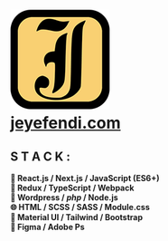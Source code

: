 # [![Logo](./jeyefendi.png)](https://jeyefendi.com)<br>[jeyefendi.com](https://jeyefendi.com)
## S T A C K :
<b>
🚀 React.js / Next.js / JavaScript (ES6+)<br>
💠 Redux / TypeScript / Webpack<br>
🧩 Wordpress / <i>php</i> / Node.js<br>
🌐 HTML / SCSS / SASS / Module.css<br>
🍭 Material UI / Tailwind / Bootstrap<br>
🎨 Figma / Adobe Ps
</b>
